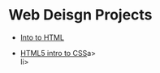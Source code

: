 # Web Deisgn Projects

<ul>
    <li><a href="intro_html/index.html" target="_blank">Into to HTML</a></li>
</ul>
<ul> 
    <li><a href="html5_intro_ to_css" target="blank"> HTML5 intro to CSS</a>a></li>li> 
</ul>    

